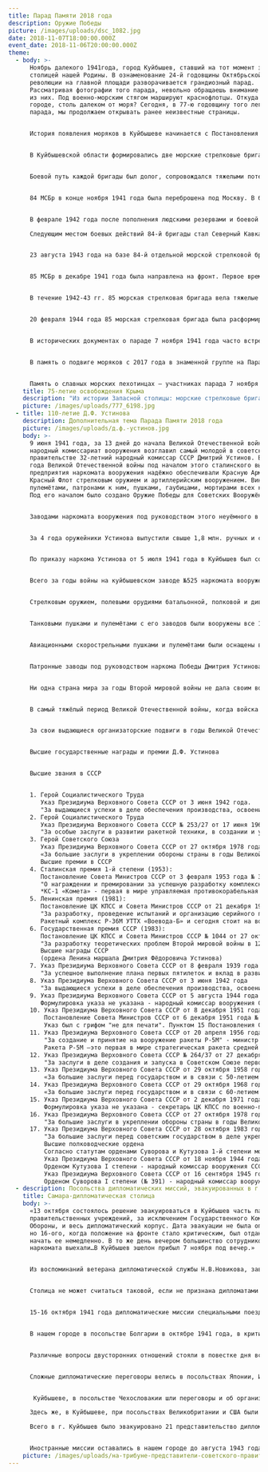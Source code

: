 ```yaml
---
title: Парад Памяти 2018 года
description: Оружие Победы
picture: /images/uploads/dsc_1082.jpg
date: 2018-11-07T18:00:00.000Z
event_date: 2018-11-06T20:00:00.000Z
theme:
  - body: >-
      Ноябрь далекого 1941года, город Куйбышев, ставший на тот момент запасной
      столицей нашей Родины. В ознаменование 24-й годовщины Октябрьской
      революции на главной площади разворачивается грандиозный парад.
      Рассматривая фотографии того парада, невольно обращаешь внимание на одну
      из них. Под военно-морским стягом маршируют краснофлотцы. Откуда моряки в
      городе, столь далеком от моря? Сегодня, в 77-ю годовщину того легендарного
      парада, мы продолжаем открывать ранее неизвестные страницы.


      История появления моряков в Куйбышеве начинается с Постановления Государственного Комитета Обороны от 18 октября 1941 года. Согласно этому постановлению в военных округах были сформированы 25 морских стрелковых бригад. «На укомплектование этих бригад обратить 35000 моряков, 40000 выздоравливающих после ранений бойцов и младших командиров…»


      В Куйбышевской области формировались две морские стрелковые бригады – 84 МСБр в селе Чердаклы (в то время – в Куйбышевской области) и 85 МСБр на станции Похвистнево. Командирами были назначены: полковник береговой службы Молев Василий Андреевич (84 МСБР) и контр-адмирал Вдовиченков Дмитрий Данилович (85 МСБр). Для формирования бригад в Куйбышев по железной дороге и по Волге прибыли моряки из Амурской военной флотилии, Каспийской военной флотилии, Черноморского флота, ленинградских военно-морских училищ им. Дзержинского и им. Фрунзе, училища подводного плавания. Именно эти морские стрелковые бригады, сформированные в Куйбышеве, и приняли участие в параде 1941 года.


      Боевой путь каждой бригады был долог, сопровождался тяжелыми потерями и подвигами, сохранившимися в истории Великой Отечественной войны.


      84 МСБр в конце ноября 1941 года была переброшена под Москву. В боях за Клин под деревней Зубово погиб первый командир бригады полковник Молев. Начав боевые действия под Москвой, бригада прошла на запад более 180 километров, из них 135 км – с упорными боями. За это время она освободила 35 населенных пунктов и уничтожила свыше 4000 гитлеровцев. За участие в разгроме фашистских захватчиков под Москвой всему личному составу бригады объявили благодарность Верховного Главнокомандующего, 68 человек были награждены орденами и медалями, 51 человек – представлен к награждению. М.И. Калинин лично вручил ордена и медали 96 бойцам и командирам бригады.


      В феврале 1942 года после пополнения людскими резервами и боевой техникой, 84 морская стрелковая бригада в составе 1 Ударной армии была переброшена на Северо-Западный фронт в район Старой Руссы. Участвуя в уничтожении 16-й немецкой армии в «демяновском котле», бригада понесла значительные потери личного состава. 

      Следующим местом боевых действий 84-й бригады стал Северный Кавказ. Целью красной армии на том направлении было сдерживание противника, рвущегося к бакинской нефти. На этом участке фронта бойцы бригады проявили личное мужество и героизм, многие из них были представлены к орденам и медалям.


      23 августа 1943 года на базе 84-й отдельной морской стрелковой бригады, 19-й отдельной курсантской стрелковой бригады и отдельного артполка была сформирована 227 стрелковая дивизия. Бойцы дивизии участвовали в боях по прорыву «Голубой линии», освобождении Таманского полуострова и города Темрюк, форсировании Керченского пролива и в боях за освобождение Крымского полуострова, в Ясско-Кишинёвской наступательной операции.  Освобождая Европу, 227 Темрюкская Краснознаменная стрелковая дивизия прошла с боями Румынию, Венгрию, Чехословакию и встретила окончание Великой Отечественной войны в Чехословакском городке Бенеш.


      85 МСБр в декабре 1941 года была направлена на фронт. Первое время она находилась в резерве под Москвой, дислоцируясь в районе Ховрино. После стабилизации обстановки под Москвой бригада была выведена из резерва и отправлена на Карельский фронт (Масельское направление), где в районе Сегежи приняла свой первый бой. В этой операции один из батальонов бригады попал в окружение. Моряки дрались отчаянно, до последнего патрона. Не желая сдаваться в плен, оставшиеся бойцы подорвали себя гранатами вместе с окружившими их врагами. 


      В течение 1942-43 гг. 85 морская стрелковая бригада вела тяжелые позиционные бои на том же направлении, в том числе – за сопку Безымянная.


      20 февраля 1944 года 85 морская стрелковая бригада была расформирована, а личный состав направлен на формирование 83-й стрелковой дивизии, в составе которой участвовали в освобождении Норвегии. В истории 85-й МСБр еще остались неизвестные страницы, так как часть архивных данных еще не опубликована. 


      В исторических документах о параде 7 ноября 1941 года часто встречается описание его воздушной составляющей (233 самолета), 65-й и 239-й стрелковых дивизий. Есть информация о прохождении по площади танков и артиллерии, курсантов Военно-Медицинской академии, гражданской демонстрации. Но не менее значимо упоминать о присутствии на том параде будущих морских пехотинцев. Промаршировав по площади, сводный батальон моряков из 602 человек показал представителям дипломатических миссий, что есть у русских резервы не только на земле и в воздухе, но и на море.


      В память о подвиге моряков с 2017 года в знаменной группе на Параде Памяти в Самаре выносят не только копии знамен 65 и 239 стрелковых дивизий, но и воссозданное знамя сводного батальона моряков. В 2018 году на базе губернского колледжа №61 города Похвистнево планируется открытие музея Боевой славы 85-й морской стрелковой бригады.


      Память о славных морских пехотинцах – участниках парада 7 ноября 1941 года в Куйбышеве – продолжает жить. Возможно, именно эти страницы истории «заразят» интересом к морской пехотой новое поколение мальчишек.
    title: 75-летие освобождения Крыма
    description: "Из истории Запасной столицы: морские стрелковые бригады"
    picture: /images/uploads/777_6198.jpg
  - title: 110-летие Д.Ф. Устинова
    description: Дополнительная тема Парада Памяти 2018 года
    picture: /images/uploads/д.ф.-устинов.jpg
    body: >-
      9 июня 1941 года, за 13 дней до начала Великой Отечественной войны
      народный комиссариат вооружения возглавил самый молодой в советском
      правительстве 32-летний народный комиссар СССР Дмитрий Устинов. Все четыре
      года Великой Отечественной войны под началом этого сталинского выдвиженца
      предприятия наркомата вооружения надёжно обеспечивали Красную Армию и
      Красный Флот стрелковым оружием и артиллерийским вооружением. Винтовками,
      пулемётами, патронами к ним, пушками, гаубицами, мортирами всех калибров.
      Под его началом было создано Оружие Победы для Советских Вооружённых Сил. 


      Заводами наркомата вооружения под руководством этого неуёмного в своей энергии, неутомимого и изобретательного наркома было выпущено просто колоссальное количество стрелкового и артиллерийского вооружения. В том числе свыше 482 тысяч полевых, морских, авиационных, зенитных, крепостных, железнодорожных орудий. 


      За 4 года оружейники Устинова выпустили свыше 1,8 млн. ручных и станковых пулеметов, свыше 12 млн. магазинных и самозарядных винтовок, а также карабинов, около 6 млн. пистолетов-пулеметов (иначе – «автоматов»). Ими вооружались не только миллионы красноармейцев и краснофлотцев, но и советские пограничники, бойцы частей Наркомата внутренних дел, иностранные дивизии и армии, которые формировались на территории СССР.


      По приказу наркома Устинова от 5 июля 1941 года в Куйбышев был создан из эвакуированных предприятий Артёмовска, Тулы, Коврова и Венева завод №525. Он наладил здесь серийный выпуск скорострельных авиационных пулемётов ШКАС Шпитального - Комарицкого. ШКАС делал 1800 -1900 выстрелов в минуту или 30-50 выстрелов в секунду - сплошная нить летящего свинца. Ими вооружались в том числе, и куйбышевские штурмовики Ил-2. Здесь же было налажено серийное производство 12,7-мм пулемётов ДШК (Дегтярёва-Шпагина крупнокалиберных) в пехотном, танковом и морском вариантах. 


      Всего за годы войны на куйбышевском заводе №525 наркомата вооружения СССР было выпущено 114 тыс. 725 авиационных пулеметов ШКАС и 54 тыс. 427 крупнокалиберных пулемётов ДШК. За самоотверженный труд коллектива предприятия в годы войны нарком Устинов представил его к высшей государственной награде – ордену Ленина. Указом Президиума Верховного Совета СССР от 16 сентября 1945 г. завод №525 был отмечен этой заслуженной наградой.


      Стрелковым оружием, полевыми орудиями батальонной, полковой и дивизионной артиллерии были вооружены 488 стрелковых, горнострелковых, мотострелковых, механизированных и воздушно-десантных, 116 кавалерийских, 28 артиллерийских и 78 зенитных артиллерийских - линейных и гвардейских дивизий Красной Армии, большая часть из которых была нескольких формирований. Орудиями корпусной и армейской артиллерии были вооружены 135 стрелковых корпусов, 70 линейных и 11 гвардейских общевойсковых армий. 


      Танковыми пушками и пулемётами с его заводов были вооружены все 103 тысячи танков и самоходных артиллерийских установок. Их по штату получили 112 танковых дивизий, из которых большинство также нескольких формирований.


      Авиационными скорострельными пушками и пулемётами были оснащены все 134 тысячи самолётов, построенных за годы войны. В том числе все истребители МиГ-3 и штурмовики Ил-2 и Ил-10, выпущенные на куйбышевских авиазаводах. А это 334 авиационные дивизии – истребительные, штурмовые, бомбардировочные, дальнебомбардировочные и ближнебомбардировочные, тяжёлые и ночные, транспортные, смешанные. Линейные и гвардейские. И это только в составе Красной Армии, а ещё были из многие десятки их в составе в составе Красного Военно-Морского Флота и войск ПВО.


      Патронные заводы под руководством наркома Победы Дмитрия Устинова произвели сотни миллиардов патронов к стрелковому оружию и снарядов к скорострельным зенитным и авиационным пушкам. Чтобы гитлеровская Германия и её союзники безвозвратно потеряли на полях сражений 8,6 млн. своих солдат и офицеров, потребовалось 430 миллиардов патронов всех видов общим весом 11,2 млн. тонн! Т.е. примерно по 1,3 килограмма на каждого убитого и раненого гитлеровца.


      Ни одна страна мира за годы Второй мировой войны не дала своим вооружённым силам столько вооружения и боеприпасов, сколько их дал Красной Армии и Флоту наркомат вооружения СССР во главе Дмитрием Устиновым. Вся западная и восточная Европа во главе с гитлеровской Германией произвели артиллерийского и стрелкового вооружения, боеприпасов к нему меньше, чем принятые накануне Великой Отечественной будущим «маршалом тыла» Устиновым и умноженные им в ходе войны 1170 оборонных предприятий. 


      В самый тяжёлый период Великой Отечественной войны, когда войска нацисткой Германии и её союзников подходили к Волге и Кавказу, Указом Президиума Верховного Совета СССР от 3 июня 1942 года наркому вооружения Дмитрию Устинову "За выдающиеся успехи в деле обеспечения производства, освоение новых видов артиллерийского и стрелкового вооружения и умелое руководство, и умелое руководство заводами" звание Героя Социалистического Труда с вручением ордена Ленина (№ 8117) и Золотой медали "Серп и Молот" (№ 24). А после разгрома оккупантов в Белоруссии и освобождения советской земли от оккупантов 5 августа 1944 года Указом Президиума Верховного Совета СССР народный комиссар вооружения СССР был отмечен второй высшей государственной наградой военного времени орденом Ленина. 


      За свои выдающиеся организаторские подвиги в годы Великой Отечественной генерал-полковник инженерно-технической службы Дмитрий Фёдорович Устинов был отмечен двумя высшими полководческими наградами Страны Советов – орденами Суворова и Кутузова 1-х степеней. Самый молодой народный комиссар вооружения в сталинском правительстве стал подлинным наркомом Победы!


      Высшие государственные награды и премии Д.Ф. Устинова


      Высшие звания в СССР


      1. Герой Социалистического Труда
         Указ Президиума Верховного Совета СССР от 3 июня 1942 года.
         "За выдающиеся успехи в деле обеспечения производства, освоение новых видов артиллерийского и стрелкового вооружения и умелое руководство, и умелое руководство заводами" звание Героя Социалистического Труда с вручением ордена Ленина (№ 8117) и Золотой медали "Серп и Молот" (№ 24). 
      2. Герой Социалистического Труда
         Указ Президиума Верховного Совета СССР № 253/27 от 17 июня 1961 года 
         "За особые заслуги в развитии ракетной техники, в создании и успешном запуске первого в Мире космического корабля "Восток" с человеком на борту" награждён второй Золотой медалью "Серп и Молот" (№ 89).
      3. Герой Советского Союза
         Указ Президиума Верховного Совета СССР от 27 октября 1978 года.
         «За большие заслуги в укреплении обороны страны в годы Великой Отечественной войны и в послевоенный период и в связи с 70-летием со дня рождения» звание Героя Советского Союза с вручением ордена Ленина и медали «Золотая Звезда» (№ 11302). 
         Высшие премии в СССР
      4. Сталинская премия 1-й степени (1953):
         Постановление Совета Министров СССР от 3 февраля 1953 года № 300-145сс/оп
         "О награждении и премировании за успешную разработку комплексной системы "Комета": п. 13. "За успешное руководство работами по созданию средств системы "Комета""
         *КС-1 «Комета» - первая в мире управляемая противокорабельная ракета воздушного базирования («противокорабельный самолёт-снаряд»). Сегодня её наследницами являются гиперзвуковые убийцы авианосцев авиационные ракетные комплексы Х-47М2 «Кинжал».
      5. Ленинская премия (1981):
         Постановление ЦК КПСС и Совета Министров СССР от 21 декабря 1982 года
         "За разработку, проведение испытаний и организацию серийного производства ракетного комплекса Р-36М с улучшенными тактико-техническими характеристиками"
         Ракетный комплекс Р-36М УТТХ «Воевода-Б» и сегодня стоит на вооружении РВСН как самая мощная в мире ракетно-ядерная система, которой в НАТО соответственно её пока непревзойдённым боевым техническим характеристикам назвали зловещим условным именем «Сатана».
      6. Государственная премия СССР (1983):
         Постановление ЦК КПСС и Совета Министров СССР № 1044 от 27 октября 1983 года (раздел 2, пункт 1; не для печати) 
         "За разработку теоретических проблем Второй мировой войны в 12-томном труде "История Второй мировой войны 1939-1945 годов", опубликованном в 1973-1982 годах".
         Высшие награды СССР
         (ордена Ленина маршала Дмитрия Фёдоровича Устинова)
      7. Указ Президиума Верховного Совета СССР от 8 февраля 1939 года
         "За успешное выполнение плана первых пятилеток и вклад в развитие отечественного машиностроения" - директор завода №232 «Большевик»
      8. Указ Президиума Верховного Совета СССР от 3 июня 1942 года 
         "За выдающиеся успехи в деле обеспечения производства, освоение новых видов артиллерийского и стрелкового вооружения и умелое руководство и умелое руководство заводами" с вручением ордена Ленина (№ 8117) - народный комиссар вооружения СССР.
      9. Указ Президиума Верховного Совета СССР от 5 августа 1944 года
         Формулировка указа не указана - народный комиссар вооружения СССР.
      10. Указ Президиума Верховного Совета СССР от 8 декабря 1951 года
          Постановление Совета Министров СССР от 6 декабря 1951 года № 4964-2148сс/оп «О награждении и премировании за выдающиеся научные работы в области использования атомной энергии, за создание новых видов изделий РДС, достижения в области производства плутония и урана-235 и развития сырьевой базы для атомной промышленности":
          Указ был с грифом "не для печати". Пунктом 15 Постановления Совета Министров СССР от 6 декабря 1951 года было указано:  "За успешную организацию производства диффузионных машин (примечание - для обогащения урана-235) был представлен к награждению орденом Ленина - министр вооружения СССР. 
      11. Указ Президиума Верховного Совета СССР от 20 апреля 1956 года
          "За создание и принятие на вооружение ракеты Р-5М" - министр оборонной промышленности СССР.
          Ракета Р-5М –это первая в мире стратегическая ракета средней дальности (с дальностью пуска свыше 1000 км), которая была поставлена вооружение Советской Армии с термоядерной боевой частью мощностью 1 мгт (один миллион тротила). Её ведущим конструктором был фронтовик Козлов Дмитрий Ильич, будущий генеральный конструктор ГНПРКЦ «ЦСКБ-Прогресс», дважды Герой Социалистического Труда, почётный гражданин Самарской области №1. Он был награждён орденом Ленина вместе со своим старшим товарищем Д.Ф. Устиновым.
      12. Указ Президиума Верховного Совета СССР № 264/37 от 27 декабря 1957 года
          "За заслуги в деле создания и запуска в Советском Союзе первого в мире искусственного спутника Земли" - заместитель председателя Совета министров СССР, председатель Комиссии Президиума Совета министров СССР по военно-промышленным вопросам.
      13. Указ Президиума Верховного Совета СССР от 29 октября 1958 года
          «За большие заслуги перед государством и в связи с 50-летием со дня рождения» - заместитель председателя Совета министров СССР, председатель Комиссии Президиума Совета министров СССР по военно-промышленным вопросам.
      14. Указ Президиума Верховного Совета СССР от 29 октября 1968 года
          «За большие заслуги перед государством и в связи с 60-летием со дня рождения» - секретарь ЦК КПСС по военно-промышленным и ракетно-космическим вопросам.
      15. Указ Президиума Верховного Совета СССР от 2 декабря 1971 года
          Формулировка указа не указана - секретарь ЦК КПСС по военно-промышленному и ракетно-космическому комплексу.
      16. Указ Президиума Верховного Совета СССР от 27 октября 1978 года
          "За большие заслуги в укреплении обороны страны в годы Великой Отечественной войны и в послевоенный период и в связи с семидесятилетием со дня рождения" с вручением ордена Ленина (№ 432396) - министр обороны СССР, Маршалу Советского Союза.
      17. Указ Президиума Верховного Совета СССР от 28 октября 1983 года 
          "За большие заслуги перед советским государством в деле укрепления Вооружённых сил СССР и в связи с 75-летилетием со дня рождения" - секретарь ЦК КПСС.
          Высшие полководческие ордена
          Согласно статутам орденами Суворова и Кутузова 1-й степени могли награждаться лишь военачальники от командующего армией, их заместители за выдающиеся успехи в деле управления войсками и достижение крупных успехов при проведении войсковых операций. Нарком вооружения СССР генерал-полковник инженерно-артиллерийской службы Д.Ф.Устинов был награждён этими двумя высшими полководческими орденами за большой вклад в повышение обороноспособности страны и боеготовности Красной Армии и Флота. 
          Указ Президиума Верховного Совета СССР от 18 ноября 1944 года к первому празднованию Дня артиллерии 
          Орденом Кутузова I степени - народный комиссар вооружения СССР
          Указ Президиума Верховного Совета СССР от 16 сентября 1945 года – по случаю Победы в советско-японской войне 1945 г. и Второй мировой войне 
          Орденом Суворова I степени (№ 391) - народный комиссар вооружения СССР.
  - description: Посольства дипломатических миссий, эвакуированных в г. Куйбышев.
    title: Самара-дипломатическая столица
    body: >-
      «13 октября состоялось решение эвакуироваться в Куйбышев часть партийных и
      правительственных учреждений, за исключением Государственного Комитета
      Обороны, и весь дипломатический корпус. Дата эвакуации не была определена,
      но 16-ого, когда положение на фронте стало критическим, был отдан приказ
      начать ее немедленно. В то же день вечером большинство сотрудников
      наркомата выехали…В Куйбышев эшелон прибыл 7 ноября под вечер.»


      Из воспоминаний ветерана дипломатической службы Н.В.Новикова, заведовавшим IV европейским отделом НКИД.


      Столица не может считаться таковой, если не признана дипломатами других стран. Наличие в городе иностранных посольств и миссий придает «запасной столице» международный статус.


      15-16 октября 1941 года дипломатические миссии специальными поездами выехали в Куйбышев. Только 19-20 октября дипломаты прибыли в «запасную столицу». Для обеспечения деятельности дипломатов вместе с ними прибыли работники наркомата иностранных дел, которых возглавлял зам. наркома А.Я. Вышинский.


      В нашем городе в посольстве Болгарии в октябре 1941 года, в критические дни битвы под Москвой обсуждались ошеломляющие и ныне события. О них рассказывает, со слов маршала К. С. Москаленко, Д. М. Волкогонов в книге «Триумф и трагедия»— При разборе дела Л. П. Берия в 1953 году он показал, что в 1941 году Сталин, Берия и Молотов обсуждали вопрос о капитуляции. Они договорились между собой отдать немцам Прибалтику, Молдавию и часть других республик. Пытались связаться с Гитлером через болгарского посла. Посол заявил, что «никогда Гитлер не победит русских, пусть Сталин об этом не беспокоится». Сталин в беседе с послом молчал. Говорил Молотов, назвав предложение «возможным вторым Брестским договором». Посол отказался быть посредником в этом сомнительном деле, сказав, что если вы отступите хоть до Урала, то все равно победите». После войны бывший болгарский посол Стаменов подтвердил все это.


      Различные вопросы двусторонних отношений стояли в повестке дня встреч советских государственных деятелей и дипломатов с представителями США и Англии: Гопкинсом, личным представителем президента США; министром иностранных дел Великобритании А. Иденом в декабре 1941 г.; послами: США - Стендли; Великобритании - Керром; премьер-министром Великобритании Черчиллем в августе 1942 г.; лидером республиканской партии — Уилки — сентябрь 1942 года. Эти встречи проходили как в Москве, так и в Куйбышеве. Они дали союзным странам возможность обменяться мнениями по наиболее важным вопросам, связанным с ведением войны, способствовали укреплению делового сотрудничества между ними и в конечном счете послу­жили делу создания и укрепления антигитлеровской коалиции.


      Сложные дипломатические переговоры велись в посольствах Японии, Ирана, Польши. Осенью 1941 года в Куйбышев прибыли Председатель Совета Министров Польши, Главнокомандующий вооруженными силами генерал Сикорский, командующий польской армией на территории СССР генерал Андерс и начальник штаба генерал Климецкий. Генерала Сикорского принял в Куйбышеве 1 декабря М. И. Калинин, а 3 декабря в Москве переговоры с Сикорским и Андерсом вел И. В. Сталин. Была подписана Декларация правительства СССР и Польши о дружбе и взаимопомощи... А 5 декабря генерал Сикорский снова приехал в Куйбышев. После приема в посольстве Польши Сикорский и Андерс в сопровождении Вышинского выехали в Бузулук, Тоцкое и Татищево инспектировать формировавшиеся там польские части...


       Куйбышеве, в посольстве Чехословакии шли переговоры и об организации на территории СССР воинского формирования чехословацкой армии. В 1942-1943 гг. в г. Бузулуке был создан под руководством будущего прези­дента Чехословакии (а тогда полковника) Л. Свободы 1-й Чехословацкий батальон, а позднее, в 1944 году, армейский корпус, внесший определенный вклад в победу над фашизмом и освобождение Чехословакии.

      Здесь же, в Куйбышеве, при посольствах Великобритании и США были созданы военные миссии с чрезвычайными полномочиями. Они являлись координаторами в ответственном и важнейшем деле поставок Красной Армии вооружения и стратегических материалов для нашей оборонной промышленности.

      Всего в г. Куйбышев было эвакуировано 21 представительство дипломатических миссий. Представители иностранных посольств, миссий так же принимали участие в Параде 7 ноября 1941 года.


      Иностранные миссии оставались в нашем городе до августа 1943 года. Только после победы на Курской дуге дипломаты получили разрешение вернуться в Москву. Последний поезд с ними покинул Самару 21 августа 1943 года.
    picture: /images/uploads/на-трибуне-представители-советского-правительства-калинин-м.и.-и-ворошилов-к.е..jpg
---
```

<theme :path="'/themesalbum'"></theme>
